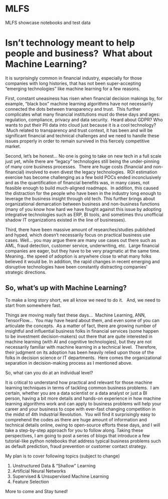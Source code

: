 # MLFS
MLFS showcase notebooks and test data
# Isn’t technology meant to help people and business?  What about Machine Learning?

It is surprisingly common in financial industry, especially for those companies with long histories, that has not been super-accepting “emerging technologies” like machine learning for a few reasons. 

First, constant uneasiness has risen when financial decision makings by, for example, “black box” machine learning algorithms have not necessarily connected the dots between transparency and trust.  This further complicates what many financial institutions must do these days and ages: regulation, compliance, privacy and data security.  Heard about GDPR? Who wants to put their PII data into cloud just because it is a cool technology?  Much related to transparency and trust context, it has been and will be significant financial and technical challenges and we need to handle these issues properly in order to remain survived in this fiercely competitive market.

Second, let’s be honest… No one is going to take on new tech in a full scale just yet, while there are “legacy” technologies still being the under-pinning of many core business processes.  There are huge costs (financial and non-financial) involved to even divest the legacy technologies.  ROI estimation exercise has become challenging as a few bold POCs ended inconclusively and as the quantification of financial benefits was, in many cases, not feasible enough to build much-aligned roadmaps.  In addition, this caused the distraction for the people who have been in the industry long enough to leverage the business insight through old tech. This further brings about organizational demarcation between business and non-business functions (many of you know how hard we have fought against this issue by adopting integrative technologies such as ERP, BI tools, and sometimes thru unofficial shadow IT organizations existed in the line of businesses).

Third, there have been massive amount of researches/studies published and hyped, which doesn’t necessarily focus on practical business use cases. Well… you may argue there are many use cases out there such as AML, fraud detection, customer service, underwriting, etc.  Large financial companies are eager, but they have to be very pragmatic at the same time.  Meaning.. the speed of adoption is anywhere close to what many folks believed it would be. In addition, the rapid changes in recent emerging and disruptive technologies have been constantly distracting companies’ strategic directions.
 
## So, what’s up with Machine Learning?

To make a long story short, we all know we need to do it.   And, we need to start from somewhere fast.

Things are moving really fast these days...  Machine Learning, ANN, TensorFlow...  You may have heard about them, and even some of you can articulate the concepts.  As a matter of fact, there are growing number of insightful and influential business folks in financial services (some happen to be investment decision-makers) out there that are quite interested in machine learning (with AI and cognitive technologies), but they are not necessarily familiar with machine learning in a technical level.  Therefore, their judgment on its adoption has been heavily relied upon those of the folks in decision science or IT departments.  Here comes the organizational separation in decision-making process as I mentioned above.

So, what can you do at an individual level?

It is critical to understand how practical and relevant for those machine learning techniques in terms of tackling common business problems.  I am certain, whether you are a data scientist or a data analyst or just a BI person, having a bit more details and hands-on experience in how machine learning algorithms work and can apply to business problems will help your career and your business to cope with ever-fast changing competition in the midst of 4th Industrial Revolution.  You will find it surprisingly easy to comprehend the codes as there are huge amount of information and technical details online, owing to open-source efforts these days, and I will take a step-by-step approach for you to follow along.
Taking these perspectives, I am going to post a series of blogs that introduce a few tutorial-like python notebooks that address typical business problems such as default prediction, fraud prevention or customer contact strategy.

My plan is to cover following topics (subject to change)
1.	Unstructured Data & “Shallow” Learning 
1.	Artificial Neural Networks
1.	Supervised & Unsupervised Machine Learning
1.	Feature Selection

More to come and Stay tuned!
